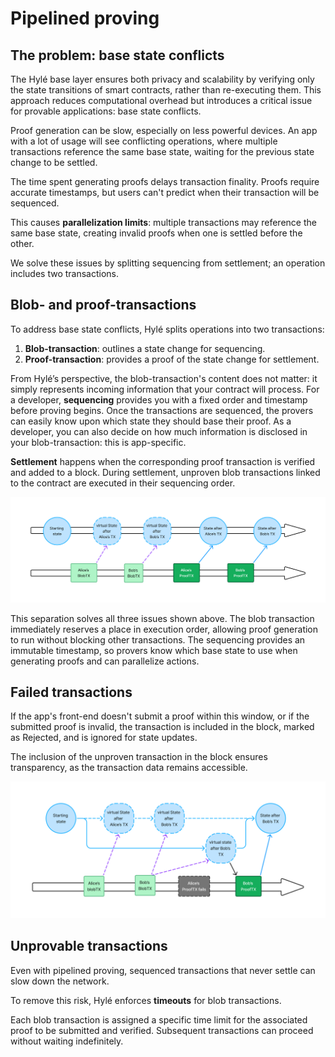 # Pipelined proving

## The problem: base state conflicts

The Hylé base layer ensures both privacy and scalability by verifying only the state transitions of smart contracts, rather than re-executing them. This approach reduces computational overhead but introduces a critical issue for provable applications: base state conflicts.

Proof generation can be slow, especially on less powerful devices. An app with a lot of usage will see conflicting operations, where multiple transactions reference the same base state, waiting for the previous state change to be settled.

The time spent generating proofs delays transaction finality. Proofs require accurate timestamps, but users can't predict when their transaction will be sequenced.

This causes **parallelization limits**: multiple transactions may reference the same base state, creating invalid proofs when one is settled before the other.

We solve these issues by splitting sequencing from settlement; an operation includes two transactions.

## Blob- and proof-transactions

To address base state conflicts, Hylé splits operations into two transactions:

1. **Blob-transaction**: outlines a state change for sequencing.
2. **Proof-transaction**: provides a proof of the state change for settlement.

From Hylé’s perspective, the blob-transaction's content does not matter: it simply represents incoming information that your contract will process. For a developer, **sequencing** provides you with a fixed order and timestamp before proving begins. Once the transactions are sequenced, the provers can easily know upon which state they should base their proof. As a developer, you can also decide on how much information is disclosed in your blob-transaction: this is app-specific.

**Settlement** happens when the corresponding proof transaction is verified and added to a block. During settlement, unproven blob transactions linked to the contract are executed in their sequencing order.

![A graph with Alice, Bob, and the contract state. On the top line, there's a starting state. Alice sends her TX A blob, which updates the token's virtual state; a bit later, Bob sends a TX B blob which is sequenced. The updated state will now be used as the start state for the TX B proof, while Alice can prepare to send her TX A proof. This updates the token's state for TX A, then for TX B.](../../assets/img/pipelined-proving.jpg)

This separation solves all three issues shown above. The blob transaction immediately reserves a place in execution order, allowing proof generation to run without blocking other transactions. The sequencing provides an immutable timestamp, so provers know which base state to use when generating proofs and can parallelize actions.

## Failed transactions

If the app's front-end doesn't submit a proof within this window, or if the submitted proof is invalid, the transaction is included in the block, marked as Rejected, and is ignored for state updates.

The inclusion of the unproven transaction in the block ensures transparency, as the transaction data remains accessible.

![A graph with Alice, Bob, and the contract state, as above. Alice's proof transaction fails, meaning that the state of the contract removed the virtual states for Alice and Bob's transactions and creates a new virtual state with only Bob's transaction: this is what Bob can prove now to update the final asset.](../../assets/img/pipelined-proving-fail.jpg)

## Unprovable transactions

Even with pipelined proving, sequenced transactions that never settle can slow down the network.

To remove this risk, Hylé enforces **timeouts** for blob transactions.

Each blob transaction is assigned a specific time limit for the associated proof to be submitted and verified. Subsequent transactions can proceed without waiting indefinitely.
